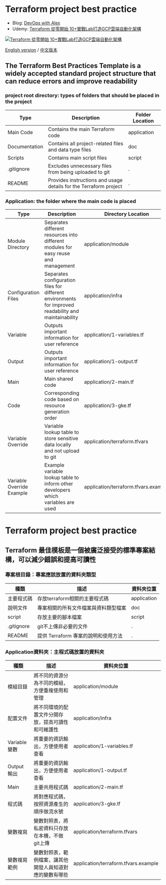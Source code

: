# Terraform project best practice

- Blog: [DevOps with Alex](https://devops-with-alex.com/)
- Udemy: [Terraform 從零開始 10+實戰Lab打造GCP雲端自動化架構](https://www.udemy.com/course/terraform-zero-starter-with-10-gcp-labs/?referralCode=A5B6B75133EEFE4DEBAA)

[![Terraform 從零開始 10+實戰Lab打造GCP雲端自動化架構]([https://github.com/qwedsazxc78/Terraform-from-zero-to-hero-10-Lab-GCP-Infrastucture-as-Code/assets/13078460/15b4b543-d132-4dbf-ba92-c862d11daebc)](https://www.udemy.com/course/terraform-zero-starter-with-10-gcp-labs/?referralCode=A5B6B75133EEFE4DEBAA](https://devops-with-alex.com/go/terraform))


[English version](https://github.com/qwedsazxc78/terraform-project-best-practice/blob/main/doc/README-en.md) / [中文版本](https://github.com/qwedsazxc78/terraform-project-best-practice/blob/main/doc/README-zh.md)

<!-- language: lang-en -->
## The Terraform Best Practices Template is a widely accepted standard project structure that can reduce errors and improve readability

### project root directory: types of folders that should be placed in the project


| Type | Description | Folder Location |
| --- | --- | --- |
| Main Code | Contains the main Terraform code | application |
| Documentation | Contains all project-related files and data type files | doc |
| Scripts | Contains main script files | script |
| .gitignore | Excludes unnecessary files from being uploaded to git | . |
| README | Provides instructions and usage details for the Terraform project | . |

### Application: the folder where the main code is placed

Type | Description | Directory Location
---- | ----------- | ------------------
Module Directory | Separates different resources into different modules for easy reuse and management | application/module
Configuration Files | Separates configuration files for different environments for improved readability and maintainability | application/infra
Variable | Outputs important information for user reference | application/1-variables.tf
Output | Outputs important information for user reference | application/1-output.tf
Main | Main shared code | application/2-main.tf
Code | Corresponding code based on resource generation order | application/3-gke.tf
Variable Override | Variable lookup table to store sensitive data locally and not upload to git | application/terraform.tfvars
Variable Override Example | Example variable lookup table to inform other developers which variables are used | application/terraform.tfvars.example

<!-- language: lang-zh -->
# Terraform project best practice

## Terraform 最佳模板是一個被廣泛接受的標準專案結構，可以減少錯誤和提高可讀性

### 專案根目錄：專案應該放置的資料夾類型

| 種類 | 描述 | 資料夾位置 |
| --- | --- | --- |
| 主要程式碼 | 存放terraform相關的主要程式碼 | application |
| 說明文件 | 專案相關的所有文件檔案與資料類型檔案 | doc |
| script | 存放主要的腳本檔案 | script |
| .gitignore | git不上傳非必要的文件 | . |
| README | 提供 Terraform 專案的說明和使用方法 | . |

### Application資料夾：主程式碼放置的資料夾

種類    | 描述                               | 資料夾位置
--------|------------------------------------|---------------------------
模組目錄 | 將不同的資源分為不同的模組，方便重複使用和管理 | application/module
配置文件 | 將不同環境的配置文件分開存放，提高可讀性和可維護性 | application/infra
Variable 變數 | 將重要的資訊輸出，方便使用者查看 | application/1-variables.tf
Output 輸出 | 將重要的資訊輸出，方便使用者查看 | application/1-output.tf
Main    | 主要共用程式碼                       | application/2-main.tf
程式碼   | 將對應程式碼，按照資源產生的順序做流水號 | application/3-gke.tf
變數複寫 | 變數對照表，將私密資料只存放在本機，不做git上傳 | application/terraform.tfvars
變數複寫範例 | 變數對照表，範例檔案，讓其他開發人員知道對應的變數有哪些 | application/terraform.tfvars.example
